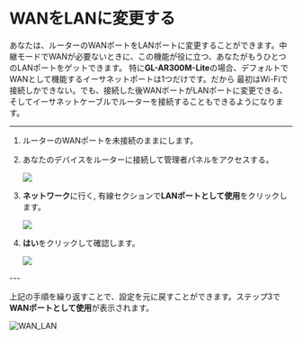 # WANをLANに変更する

あなたは、ルーターのWANポートをLANポートに変更することができます。中継モードでWANが必要ないときに、この機能が役に立つ、あなたがもうひとつのLANポートをゲットできます。
特に**GL-AR300M-Lite**の場合、デフォルトでWANとして機能するイーサネットポートは1つだけです。だから
最初はWi-Fiで接続しかできない。でも、接続した後WANポートがLANポートに変更できる、そしてイーサネットケーブルでルーターを接続することもできるようになります。

---
<ol type="1">
<li>
	<p>ルーターのWANポートを未接続のままにします。</p>
</li>
<li>
	<p>あなたのデバイスをルーターに接続して管理者パネルをアクセスする。</p>
	<img src="https://static.gl-inet.com/docs/jp/3/troubleshooting/wantolan/internet.png"/>
</li>
<li>
	<p><b>ネットワーク</b>に行く, 有線セクションで<b>LANポートとして使用</b>をクリックします。</p>
	<img src="https://static.gl-inet.com/docs/jp/3/troubleshooting/wantolan/lan.png"/>
</li>
<li>
	<p><b>はい</b>をクリックして確認します。</p>
	<img src="https://static.gl-inet.com/docs/jp/3/troubleshooting/wantolan/cable.png"/>
</li>
</ol>
---

上記の手順を繰り返すことで、設定を元に戻すことができます。ステップ3で**WANポートとして使用**が表示されます。

![WAN_LAN](https://static.gl-inet.com/docs/jp/3/troubleshooting/wantolan/wan.png)